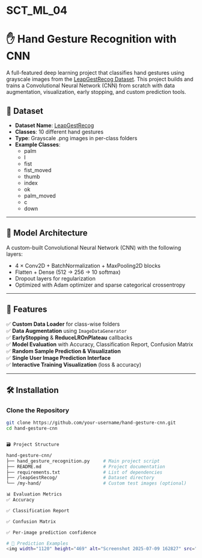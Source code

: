 # SCT_ML_04
# ✋ Hand Gesture Recognition with CNN

A full-featured deep learning project that classifies hand gestures using grayscale images from the [LeapGestRecog Dataset](https://www.kaggle.com/datasets/gti-upm/leapgestrecog). This project builds and trains a Convolutional Neural Network (CNN) from scratch with data augmentation, visualization, early stopping, and custom prediction tools.

## 📂 Dataset

- **Dataset Name**: [LeapGestRecog](https://www.kaggle.com/datasets/gti-upm/leapgestrecog)
- **Classes**: 10 different hand gestures
- **Type**: Grayscale .png images in per-class folders
- **Example Classes**:
  - palm
  - I
  - fist
  - fist_moved
  - thumb
  - index
  - ok
  - palm_moved
  - c
  - down

---

## 🧠 Model Architecture

A custom-built Convolutional Neural Network (CNN) with the following layers:

- 4 × Conv2D + BatchNormalization + MaxPooling2D blocks
- Flatten + Dense (512 → 256 → 10 softmax)
- Dropout layers for regularization
- Optimized with Adam optimizer and sparse categorical crossentropy

---

## 🚀 Features

✅ **Custom Data Loader** for class-wise folders  
✅ **Data Augmentation** using `ImageDataGenerator`  
✅ **EarlyStopping** & **ReduceLROnPlateau** callbacks  
✅ **Model Evaluation** with Accuracy, Classification Report, Confusion Matrix  
✅ **Random Sample Prediction & Visualization**  
✅ **Single User Image Prediction Interface**  
✅ **Interactive Training Visualization** (loss & accuracy)  

---

## 🛠️ Installation

### Clone the Repository
```bash
git clone https://github.com/your-username/hand-gesture-cnn.git
cd hand-gesture-cnn


🗃️ Project Structure

hand-gesture-cnn/
├── hand_gesture_recognition.py     # Main project script
├── README.md                       # Project documentation
├── requirements.txt                # List of dependencies
├── /leapGestRecog/                 # Dataset directory
└── /my-hand/                       # Custom test images (optional)

📊 Evaluation Metrics
✅ Accuracy

✅ Classification Report

✅ Confusion Matrix

✅ Per-image prediction confidence

# 🧪 Prediction Examples
<img width="1120" height="469" alt="Screenshot 2025-07-09 162827" src="https://github.com/user-attachments/assets/c24ccb0a-00fc-4b95-bd41-d14092fc1042" /> <img width="1274" height="539" alt="Screenshot 2025-07-10 023935" src="https://github.com/user-attachments/assets/66b15aa5-915f-4a44-92eb-fe5edd9f347f" />


